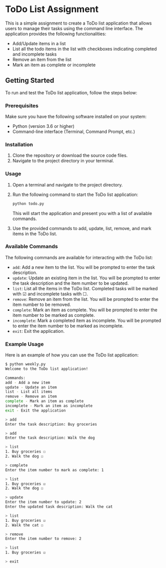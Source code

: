 # ToDo List Assignment

This is a simple assignment to create a ToDo list application that allows users to manage their tasks using the command line interface. The application provides the following functionalities:

- Add/Update items in a list
- List all the todo items in the list with checkboxes indicating completed and incomplete tasks
- Remove an item from the list
- Mark an item as complete or incomplete

## Getting Started

To run and test the ToDo list application, follow the steps below:

### Prerequisites

Make sure you have the following software installed on your system:

- Python (version 3.6 or higher)
- Command-line interface (Terminal, Command Prompt, etc.)

### Installation

1. Clone the repository or download the source code files.
2. Navigate to the project directory in your terminal.

### Usage

1. Open a terminal and navigate to the project directory.
2. Run the following command to start the ToDo list application:

   ```bash
   python todo.py
   ```

   This will start the application and present you with a list of available commands.

3. Use the provided commands to add, update, list, remove, and mark items in the ToDo list.

### Available Commands

The following commands are available for interacting with the ToDo list:

- `add`: Add a new item to the list. You will be prompted to enter the task description.
- `update`: Update an existing item in the list. You will be prompted to enter the task description and the item number to be updated.
- `list`: List all the items in the ToDo list. Completed tasks will be marked with ☑ and incomplete tasks with ☐.
- `remove`: Remove an item from the list. You will be prompted to enter the item number to be removed.
- `complete`: Mark an item as complete. You will be prompted to enter the item number to be marked as complete.
- `incomplete`: Mark a completed item as incomplete. You will be prompted to enter the item number to be marked as incomplete.
- `exit`: Exit the application.

### Example Usage

Here is an example of how you can use the ToDo list application:

```bash
$ python weekly.py
Welcome to the ToDo list application!

Commands:
add - Add a new item
update - Update an item
list - List all items
remove - Remove an item
complete - Mark an item as complete
incomplete - Mark an item as incomplete
exit - Exit the application

> add
Enter the task description: Buy groceries

> add
Enter the task description: Walk the dog

> list
1. Buy groceries ☐
2. Walk the dog ☐

> complete
Enter the item number to mark as complete: 1

> list
1. Buy groceries ☑
2. Walk the dog ☐

> update
Enter the item number to update: 2
Enter the updated task description: Walk the cat

> list
1. Buy groceries ☑
2. Walk the cat ☐

> remove
Enter the item number to remove: 2

> list
1. Buy groceries ☑

> exit
```
